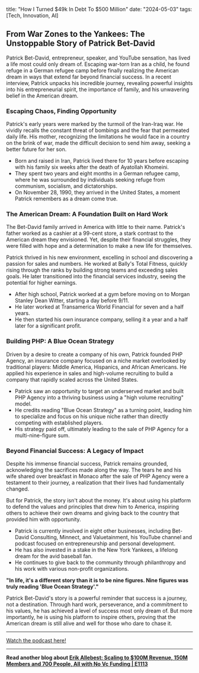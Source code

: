 

title: "How I Turned $49k In Debt To $500 Million"
date: "2024-05-03"
tags: [Tech, Innovation, AI]


## From War Zones to the Yankees: The Unstoppable Story of Patrick Bet-David

Patrick Bet-David, entrepreneur, speaker, and YouTube sensation, has lived a life most could only dream of. Escaping war-torn Iran as a child, he found refuge in a German refugee camp before finally realizing the American dream in ways that extend far beyond financial success. In a recent interview, Patrick unpacks his incredible journey, revealing powerful insights into his entrepreneurial spirit, the importance of family, and his unwavering belief in the American dream.

### Escaping Chaos, Finding Opportunity

Patrick's early years were marked by the turmoil of the Iran-Iraq war. He vividly recalls the constant threat of bombings and the fear that permeated daily life. His mother, recognizing the limitations he would face in a country on the brink of war, made the difficult decision to send him away, seeking a better future for her son. 

- Born and raised in Iran, Patrick lived there for 10 years before escaping with his family six weeks after the death of Ayatollah Khomeini.
- They spent two years and eight months in a German refugee camp, where he was surrounded by individuals seeking refuge from communism, socialism, and dictatorships.
- On November 28, 1990, they arrived in the United States, a moment Patrick remembers as a dream come true.

### The American Dream: A Foundation Built on Hard Work

The Bet-David family arrived in America with little to their name. Patrick's father worked as a cashier at a 99-cent store, a stark contrast to the American dream they envisioned. Yet, despite their financial struggles, they were filled with hope and a determination to make a new life for themselves. 

Patrick thrived in his new environment, excelling in school and discovering a passion for sales and numbers. He worked at Bally's Total Fitness, quickly rising through the ranks by building strong teams and exceeding sales goals. He later transitioned into the financial services industry, seeing the potential for higher earnings. 

- After high school, Patrick worked at a gym before moving on to Morgan Stanley Dean Witter, starting a day before 9/11. 
- He later worked at Transamerica World Financial for seven and a half years.
- He then started his own insurance company, selling it a year and a half later for a significant profit.

### Building PHP: A Blue Ocean Strategy

Driven by a desire to create a company of his own, Patrick founded PHP Agency, an insurance company focused on a niche market overlooked by traditional players: Middle America, Hispanics, and African Americans. He applied his experience in sales and high-volume recruiting to build a company that rapidly scaled across the United States. 

- Patrick saw an opportunity to target an underserved market and built PHP Agency into a thriving business using a "high volume recruiting" model.
- He credits reading "Blue Ocean Strategy" as a turning point, leading him to specialize and focus on his unique niche rather than directly competing with established players.
- His strategy paid off, ultimately leading to the sale of PHP Agency for a multi-nine-figure sum.

### Beyond Financial Success: A Legacy of Impact

Despite his immense financial success, Patrick remains grounded, acknowledging the sacrifices made along the way. The tears he and his wife shared over breakfast in Monaco after the sale of PHP Agency were a testament to their journey, a realization that their lives had fundamentally changed. 

But for Patrick, the story isn't about the money. It's about using his platform to defend the values and principles that drew him to America, inspiring others to achieve their own dreams and giving back to the country that provided him with opportunity.

- Patrick is currently involved in eight other businesses, including Bet-David Consulting, Minnect, and Valuetainment, his YouTube channel and podcast focused on entrepreneurship and personal development.
- He has also invested in a stake in the New York Yankees, a lifelong dream for the avid baseball fan.
- He continues to give back to the community through philanthropy and his work with various non-profit organizations.

**"In life, it's a different story than it is to be nine figures. Nine figures was truly reading 'Blue Ocean Strategy'."**

Patrick Bet-David's story is a powerful reminder that success is a journey, not a destination. Through hard work, perseverance, and a commitment to his values, he has achieved a level of success most only dream of. But more importantly, he is using his platform to inspire others, proving that the American dream is still alive and well for those who dare to chase it.

---

<a href="https://youtube.com/watch?v=U3EaDKXvSY8" target="_blank">Watch the podcast here!</a>


---

**Read another blog about [Erik Allebest: Scaling to $100M Revenue, 150M Members and 700 People, All with No Vc Funding | E1113](./20240207-erikallebest-20vcwithharrystebbings)**
